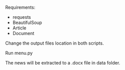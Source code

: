 Requirements:
 - requests
 - BeautifulSoup
 - Article
 - Document

Change the output files location in both scripts.

Run menu.py

The news will be extracted to a .docx file in data folder.
